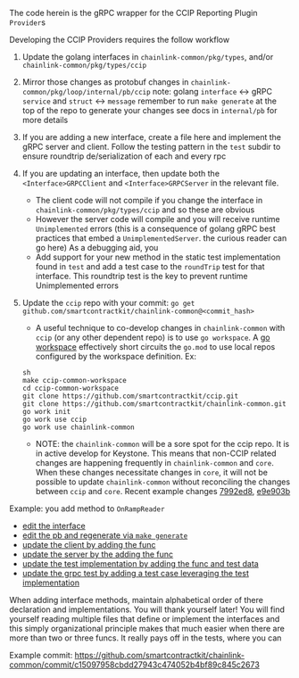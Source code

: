 The code herein is the gRPC wrapper for the CCIP Reporting Plugin `Provider`s

Developing the CCIP Providers requires the follow workflow

1. Update the golang interfaces in `chainlink-common/pkg/types`, and/or  `chainlink-common/pkg/types/ccip`
2. Mirror those changes as protobuf changes in `chainlink-common/pkg/loop/internal/pb/ccip`
    note: golang `interface` <-> gRPC `service` and `struct` <-> `message`
    remember to run `make generate` at the top of the repo to generate your changes
    see docs in `internal/pb` for more details
3. If you are adding a new interface, create a file here and implement the gRPC server and client. Follow the testing pattern in the  `test` subdir to ensure roundtrip de/serialization of each and every rpc
4. If you are updating an interface, then update both the `<Interface>GRPCClient` and `<Interface>GRPCServer` in the relevant file.
    - The client code will not compile if you change the interface in `chainlink-common/pkg/types/ccip` and so these are obvious
    - However the server code will compile and you will receive runtime `Unimplemented` errors (this is a consequence of golang gRPC best practices that embed a `UnimplementedServer`. the curious reader can go here)
            As a debugging aid, you 
    - Add support for your new method in the static test implementation found in `test` and add a test case to the `roundTrip` test for that interface. This roundtrip test is the key to prevent runtime Unimplemented errors
5. Update the `ccip` repo with your commit: `go get github.com/smartcontractkit/chainlink-common@<commit_hash>`
    - A useful technique to co-develop changes in `chainlink-common` with `ccip` (or any other dependent repo) is to use `go workspace`. A [go workspace](https://go.dev/doc/tutorial/workspaces) effectively short circuits the `go.mod` to use 
    local repos configured by the workspace definition. Ex:
    ```
    sh
    make ccip-common-workspace
    cd ccip-common-workspace
    git clone https://github.com/smartcontractkit/ccip.git
    git clone https://github.com/smartcontractkit/chainlink-common.git
    go work init
    go work use ccip
    go work use chainlink-common 
    ```

    - NOTE: the `chainlink-common` will be a sore spot for the ccip repo. It is in active develop for Keystone. This means that non-CCIP related changes are happening frequently in `chainlink-common` and `core`. When these
    changes necessitate changes in `core`, it will not be possible to update `chainlink-common` without reconciling the changes between `ccip` and `core`. Recent example changes [7992ed8](https://github.com/smartcontractkit/ccip/commit/7992ed83ceff0a230a73224e730ce6cc13b0afdf), [e9e903b](https://github.com/smartcontractkit/ccip/commit/e9e903bf4b34099f8b274eb1e0f013b4ab326bb4) 

Example: you add method to `OnRampReader`

- [edit the interface](https://github.com/smartcontractkit/chainlink-common/blob/d529c556ff6b98573d6e442b91d26d322c1066ac/pkg/types/ccip/onramp.go#L53)
- [edit the pb and regenerate via `make generate`](https://github.com/smartcontractkit/chainlink-common/blob/d529c556ff6b98573d6e442b91d26d322c1066ac/pkg/loop/internal/pb/ccip/onramp.proto#L1)
- [update the client by adding the func](https://github.com/smartcontractkit/chainlink-common/blob/d529c556ff6b98573d6e442b91d26d322c1066ac/pkg/loop/internal/relayer/pluginprovider/ext/ccip/onramp.go#L19)
- [update the server by the adding the func](https://github.com/smartcontractkit/chainlink-common/blob/d529c556ff6b98573d6e442b91d26d322c1066ac/pkg/loop/internal/relayer/pluginprovider/ext/ccip/onramp.go#L101)
- [update the test implementation by adding the func and test data](https://github.com/smartcontractkit/chainlink-common/blob/d529c556ff6b98573d6e442b91d26d322c1066ac/pkg/loop/internal/relayer/pluginprovider/ext/ccip/test/onramp.go#L16)
- [update the grpc test by adding a test case leveraging the test implementation](https://github.com/smartcontractkit/chainlink-common/blob/d529c556ff6b98573d6e442b91d26d322c1066ac/pkg/loop/internal/relayer/pluginprovider/ext/ccip/test/offramp_test.go#L101)

When adding interface methods, maintain alphabetical order of there declaration and implementations. You will thank yourself later! You will find yourself reading multiple files that define or implement the interfaces and this simply organizational principle makes that much easier when there are more than two or three funcs. It really pays off in the tests, where you can 

 Example commit: https://github.com/smartcontractkit/chainlink-common/commit/c15097958cbdd27943c474052b4bf89c845c2673

